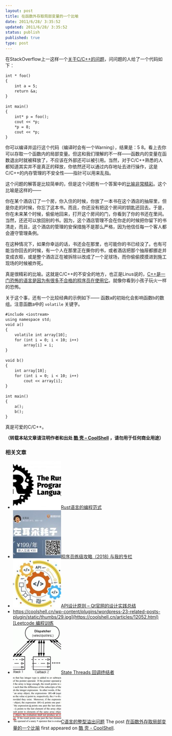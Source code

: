 ```yaml
---
layout: post
title: 在函数外存取局部变量的一个比喻
date: 2011/6/28/ 3:35:52
updated: 2011/6/28/ 3:35:52
status: publish
published: true
type: post
---
```


在StackOverflow上一这样一个[关于C/C++的问题](http://stackoverflow.com/questions/6441218/can-a-local-variables-memory-be-accessed-outside-its-scope/6445794#6445794)，问问题的人给了一个代码如下：



```
int * foo()
{
    int a = 5;
    return &a;
}

int main()
{
    int* p = foo();
    cout << *p;
    *p = 8;
    cout << *p;
}
```

你可以编译并运行这个代码（编译时会有一个Warning），结果是：5 8。看上去你可以存取一个函数内的局部变量。但这和我们理解的不一样——函数内的变量在函数退出时就被释放了，不应该在外部还可以被引用。当然，对于C/C++熟悉的人都知道其实并不是真正的释放，你依然还可以通过内存地址去进行操作，这是C/C++的内存管理的不安全性——指针可以用来乱指。


这个问题的解答是比较简单的，但是这个问题有一个答案中的[比喻非常精彩](http://stackoverflow.com/questions/6441218/local-variables-memory-can-be-accessed-outside-its-scope/6445794#6445794)。这个比喻是这样的——


你在某个酒店订了一个房，你入住的时候，你放了一本书在这个酒店的抽屉里，但是你走的时候，你忘了这本书。而且，你还没有把这个房间的钥匙还回去。于是，你在未来某个时候，偷偷地回来，打开这个房间的门，你看到了你的书还在里间。当然，还还可以放回别的书。因为，这个酒店管理不会在你走的时候把你留下的书清走，而且，这个酒店的管理的安保措施不是那么严格，因为他信任每一个客人都会遵守管理条例。


在这种情况下，如果你幸运的话，书还会在那里，也可能你的书已经没了。也有可能当你回去的时候，有一个人在那里正在撕你的书，或者酒店把那个抽屉都挪走并变成衣柜，或是整个酒店正在被拆除以改成了一个足球场，而你偷偷摸摸进到施工现场的时候被炸死。


真是很精彩的比喻。这就是C/C++的不安全的地方，也正是Linus说的，[C++是一门恐怖的语言是因为有很多不合格的程序员在使用它](https://coolshell.cn/articles/1724.html)。就像你看到小孩子玩火一样的恐怖。


关于这个事，还有一个比较经典的示例如下—— 函数a的初始化会影响函数b的数组。注意函数a中的 `volatile` 关键字。



```
#include <iostream>
using namespace std; 
void a()
{
    volatile int array[10];
    for (int i = 0; i < 10; i++)
        array[i] = i;
}

void b()
{
    int array[10];
    for (int i = 0; i < 10; i++)
        cout << array[i];
}

int main()
{
    a();
    b();
}
```

真是可爱的C/C++。



**（转载本站文章请注明作者和出处 [酷 壳 – CoolShell](https://coolshell.cn/) ，请勿用于任何商业用途）**



### 相关文章

* [![Rust语言的编程范式](../wp-content/uploads/2020/03/rust-social-wide-150x150.jpg)](https://coolshell.cn/articles/20845.html)[Rust语言的编程范式](https://coolshell.cn/articles/20845.html)
* [![程序员练级攻略（2018)  与我的专栏](../wp-content/uploads/2018/05/300x262-150x150.jpg)](https://coolshell.cn/articles/18360.html)[程序员练级攻略（2018) 与我的专栏](https://coolshell.cn/articles/18360.html)
* [![API设计原则 – Qt官网的设计实践总结](../wp-content/uploads/2017/07/api-design-300x278-2-150x150.jpg)](https://coolshell.cn/articles/18024.html)[API设计原则 – Qt官网的设计实践总结](https://coolshell.cn/articles/18024.html)
* [https://coolshell.cn/wp-content/plugins/wordpress-23-related-posts-plugin/static/thumbs/29.jpg](https://coolshell.cn/articles/12052.html)[Leetcode 编程训练](https://coolshell.cn/articles/12052.html)
* [![State Threads 回调终结者](../wp-content/uploads/2014/10/edsm-150x150.gif)](https://coolshell.cn/articles/12012.html)[State Threads 回调终结者](https://coolshell.cn/articles/12012.html)
* [![C语言的整型溢出问题](../wp-content/uploads/2014/04/c99-150x150.jpg)](https://coolshell.cn/articles/11466.html)[C语言的整型溢出问题](https://coolshell.cn/articles/11466.html)
The post [在函数外存取局部变量的一个比喻](https://coolshell.cn/articles/4907.html) first appeared on [酷 壳 - CoolShell](https://coolshell.cn).